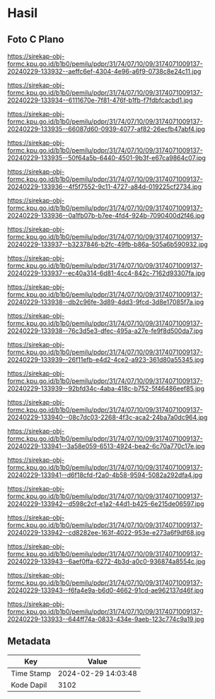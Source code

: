 # Hasil

## Foto C Plano

https://sirekap-obj-formc.kpu.go.id/b1b0/pemilu/pdpr/31/74/07/10/09/3174071009137-20240229-133932--aeffc6ef-4304-4e96-a6f9-0738c8e24c11.jpg

https://sirekap-obj-formc.kpu.go.id/b1b0/pemilu/pdpr/31/74/07/10/09/3174071009137-20240229-133934--6111670e-7f81-476f-b1fb-f7fdbfcacbd1.jpg

https://sirekap-obj-formc.kpu.go.id/b1b0/pemilu/pdpr/31/74/07/10/09/3174071009137-20240229-133935--66087d60-0939-4077-af82-26ecfb47abf4.jpg

https://sirekap-obj-formc.kpu.go.id/b1b0/pemilu/pdpr/31/74/07/10/09/3174071009137-20240229-133935--50f64a5b-6440-4501-9b3f-e67ca9864c07.jpg

https://sirekap-obj-formc.kpu.go.id/b1b0/pemilu/pdpr/31/74/07/10/09/3174071009137-20240229-133936--4f5f7552-9c11-4727-a84d-019225cf2734.jpg

https://sirekap-obj-formc.kpu.go.id/b1b0/pemilu/pdpr/31/74/07/10/09/3174071009137-20240229-133936--0a1fb07b-b7ee-4fd4-924b-7090400d2f46.jpg

https://sirekap-obj-formc.kpu.go.id/b1b0/pemilu/pdpr/31/74/07/10/09/3174071009137-20240229-133937--b3237846-b2fc-49fb-b86a-505a6b590932.jpg

https://sirekap-obj-formc.kpu.go.id/b1b0/pemilu/pdpr/31/74/07/10/09/3174071009137-20240229-133937--ec40a314-6d81-4cc4-842c-7162d93307fa.jpg

https://sirekap-obj-formc.kpu.go.id/b1b0/pemilu/pdpr/31/74/07/10/09/3174071009137-20240229-133938--db2c96fe-3d89-4dd3-9fcd-3d8e17085f7a.jpg

https://sirekap-obj-formc.kpu.go.id/b1b0/pemilu/pdpr/31/74/07/10/09/3174071009137-20240229-133938--76c3d5e3-dfec-495a-a27e-fe9f8d500da7.jpg

https://sirekap-obj-formc.kpu.go.id/b1b0/pemilu/pdpr/31/74/07/10/09/3174071009137-20240229-133939--26f11efb-e4d2-4ce2-a923-361d80a55345.jpg

https://sirekap-obj-formc.kpu.go.id/b1b0/pemilu/pdpr/31/74/07/10/09/3174071009137-20240229-133939--92bfd34c-4aba-418c-b752-5f46486eef85.jpg

https://sirekap-obj-formc.kpu.go.id/b1b0/pemilu/pdpr/31/74/07/10/09/3174071009137-20240229-133940--08c7dc03-2268-4f3c-aca2-24ba7a0dc964.jpg

https://sirekap-obj-formc.kpu.go.id/b1b0/pemilu/pdpr/31/74/07/10/09/3174071009137-20240229-133941--3a58e059-6513-4924-bea2-6c70a770c17e.jpg

https://sirekap-obj-formc.kpu.go.id/b1b0/pemilu/pdpr/31/74/07/10/09/3174071009137-20240229-133941--d6f18cfd-f2a0-4b58-9594-5082a292dfa4.jpg

https://sirekap-obj-formc.kpu.go.id/b1b0/pemilu/pdpr/31/74/07/10/09/3174071009137-20240229-133942--d598c2cf-e1a2-44d1-b425-6e215de06597.jpg

https://sirekap-obj-formc.kpu.go.id/b1b0/pemilu/pdpr/31/74/07/10/09/3174071009137-20240229-133942--cd8282ee-163f-4022-953e-e273a6f9df68.jpg

https://sirekap-obj-formc.kpu.go.id/b1b0/pemilu/pdpr/31/74/07/10/09/3174071009137-20240229-133943--6aef0ffa-6272-4b3d-a0c0-936874a8554c.jpg

https://sirekap-obj-formc.kpu.go.id/b1b0/pemilu/pdpr/31/74/07/10/09/3174071009137-20240229-133943--f6fa4e9a-b6d0-4662-91cd-ae962137d46f.jpg

https://sirekap-obj-formc.kpu.go.id/b1b0/pemilu/pdpr/31/74/07/10/09/3174071009137-20240229-133933--644ff74a-0833-434e-9aeb-123c774c9a19.jpg


## Metadata

| Key        | Value               |
| ---------- | ------------------- |
| Time Stamp | 2024-02-29 14:03:48 |
| Kode Dapil | 3102                |



